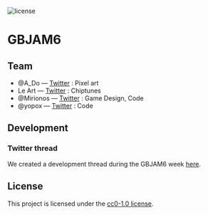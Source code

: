 ![license](https://img.shields.io/badge/license-CC0--1.0-blue.svg)

# GBJAM6

<!-- Title screen gif -->

## Team

- @A_Do — [Twitter](https://www.twitter.com/adorikill) : Pixel art
- Le Art — [Twitter](https://www.twitter.com/LeArtRemix) : Chiptunes
- @Mirionos — [Twitter](https://www.twitter.com/Mirionos) : Game Design, Code
- @yopox — [Twitter](https://www.twitter.com/elyopox) : Code

## Development

### Twitter thread

We created a development thread during the GBJAM6 week [here](https://twitter.com/elyopox/status/1030698502471315458).

## License

This project is licensed under the [cc0-1.0 license](https://github.com/yopox/GBJAM6/blob/master/LICENSE).